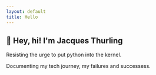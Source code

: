 ```yaml
---
layout: default
title: Hello
---
```



## 🐢 Hey, hi! I'm Jacques Thurling 

Resisting the urge to put python into the kernel.

Documenting my tech journey, my failures and successess.


